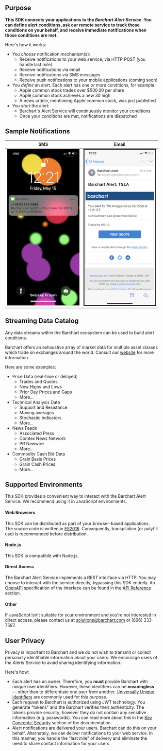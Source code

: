## Purpose

**This SDK connects your applications to the _Barchart Alert Service_. You can define alert conditions, ask our remote service to track those conditions on your behalf, and receive immediate notifications when those conditions are met.**

Here's how it works:

* You _choose_ notification mechanism(s):
	* Receive notifications to your web service, via HTTP POST (you handle last mile)
	* Receive notifications via email
	* Receive notifications via SMS messages
	* Receive push notifications to your mobile applications (coming soon)
* You _define_ an alert. Each alert has one or more conditions, for example:
	* Apple common stock trades over $500.00 per share
	* Apple common stock achieves a new 30 high
	* A news article, mentioning Apple common stock, was just published
* You _start_ the alert:
	* Barchart's Alert Service will continuously monitor your conditions
	* Once your conditions are met, notifications are dispatched

## Sample Notifications

| SMS  | Email |
| -------- | --------|
| ![SMS Screen Capture Image](images/sms.jpg) | ![Email Screen Capture Image](images/email.jpg)  |

## Streaming Data Catalog

Any data streams within the Barchart ecosystem can be used to build alert conditions.

Barchart offers an exhaustive array of market data for multiple asset classes which trade on exchanges around the world. Consult our [website](https://www.barchart.com/solutions/data/market) for more information.

Here are some examples:

* Price Data (real-time or delayed)
	* Trades and Quotes
	* New Highs and Lows
	* Prior Day Prices and Gaps
	* More...
* Technical Analysis Data
	* Support and Resistance
	* Moving averages
	* Stochastic indicators
	* More...
* News Feeds
	* Associated Press
	* Comtex News Network
	* PR Newwire
	* More...
* Commodity Cash Bid Data
	* Grain Basis Prices
	* Grain Cash Prices
	* More...

## Supported Environments

This SDK provides a convenient way to interact with the Barchart Alert Service. We recommend using it in JavaScript environments.

#### Web Browsers

This SDK can be distributed as part of your browser-based applications. The source code is written in [ES2018](https://en.wikipedia.org/wiki/ECMAScript#9th_Edition_%E2%80%93_ECMAScript_2018). Consequently, transpilation (or polyfill use) is recommended before distribution.

#### Node.js

This SDK is compatible with Node.js.

#### Direct Access

The Barchart Alert Service implements a REST interface via HTTP. You may choose to interact with the service directly, bypassing this SDK entirely. An [OpenAPI](https://www.openapis.org/) specification of the interface can be found in the [API Reference](/content/api_reference) section.

#### Other

If JavaScript isn't suitable for your environment and you're not interested in direct access, please contact us at solutions@barchart.com or (866) 333-7587.

## User Privacy

Privacy is important to Barchart and we do not wish to transmit or collect personally identifiable information about your users. We encourage users of the Alerts Service to avoid sharing identifying information.

Here's how:

* Each alert has an owner. Therefore, you **must** provide Barchart with unique user identifiers. However, these identifiers can be **meaningless** — other than to differentiate one user from another. [Universally Unique Identifiers](https://en.wikipedia.org/wiki/Universally_unique_identifier) are commonly used for this purpose.
* Each request to Barchart is authorized using JWT technology. You generate "tokens" and the Barchart verifies their authenticity. The tokens provide security; however they do not contain any sensitive information (e.g. passwords). You can read more about this in the [Key Concepts: Security]((/content/concepts/security)) section of the documentation.
* Alert notifications are delivered your users. Barchart can do this on your behalf. Alternately, we can deliver notifications to your web service. In this manner, you handle the "last mile" of delivery and eliminate the need to share contact information for your users.
